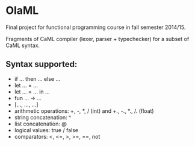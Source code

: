 # OlaML

Final project for functional programming course in fall semester 2014/15. 

Fragments of CaML compiler (lexer, parser + typechecker) for a subset of CaML syntax.

## Syntax supported:


* if ... then ... else ...
* let ... = ...
* let ... = ... in ...
* fun ... -> ...
* [..., ..., ...]
* arithmetic operations: +, -, *, / (int) and +., -., *., /. (float)
* string concatenation: ^
* list concatenation: @
* logical values: true / false
* comparators: <, <=, >, >=, ==, not
